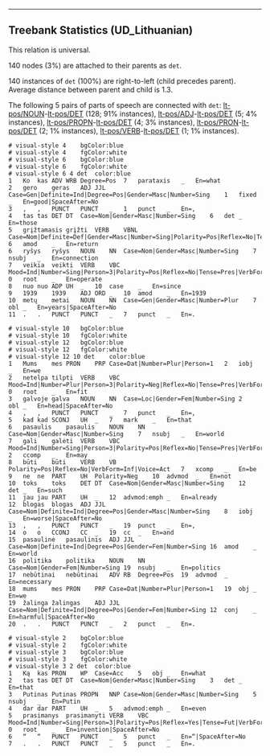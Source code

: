 

--------------------------------------------------------------------------------

## Treebank Statistics (UD_Lithuanian)

This relation is universal.

140 nodes (3%) are attached to their parents as `det`.

140 instances of `det` (100%) are right-to-left (child precedes parent).
Average distance between parent and child is 1.3.

The following 5 pairs of parts of speech are connected with `det`: [lt-pos/NOUN]()-[lt-pos/DET]() (128; 91% instances), [lt-pos/ADJ]()-[lt-pos/DET]() (5; 4% instances), [lt-pos/PROPN]()-[lt-pos/DET]() (4; 3% instances), [lt-pos/PRON]()-[lt-pos/DET]() (2; 1% instances), [lt-pos/VERB]()-[lt-pos/DET]() (1; 1% instances).


~~~ conllu
# visual-style 4	bgColor:blue
# visual-style 4	fgColor:white
# visual-style 6	bgColor:blue
# visual-style 6	fgColor:white
# visual-style 6 4 det	color:blue
1	Ko	kas	ADV	WRB	Degree=Pos	7	parataxis	_	En=what
2	gero	geras	ADJ	JJL	Case=Gen|Definite=Ind|Degree=Pos|Gender=Masc|Number=Sing	1	fixed	_	En=good|SpaceAfter=No
3	,	,	PUNCT	PUNCT	_	1	punct	_	En=,
4	tas	tas	DET	DT	Case=Nom|Gender=Masc|Number=Sing	6	det	_	En=those
5	grįžtamasis	grįžti	VERB	VBNL	Case=Nom|Definite=Def|Gender=Masc|Number=Sing|Polarity=Pos|Reflex=No|Tense=Pres|VerbForm=Part|Voice=Pass	6	amod	_	En=return
6	ryšys	ryšys	NOUN	NN	Case=Nom|Gender=Masc|Number=Sing	7	nsubj	_	En=connection
7	veikia	veikti	VERB	VBC	Mood=Ind|Number=Sing|Person=3|Polarity=Pos|Reflex=No|Tense=Pres|VerbForm=Fin|Voice=Act	0	root	_	En=operate
8	nuo	nuo	ADP	UH	_	10	case	_	En=since
9	1939	1939	ADJ	ORD	_	10	amod	_	En=1939
10	metų	metai	NOUN	NN	Case=Gen|Gender=Masc|Number=Plur	7	obl	_	En=years|SpaceAfter=No
11	.	.	PUNCT	PUNCT	_	7	punct	_	En=.

~~~


~~~ conllu
# visual-style 10	bgColor:blue
# visual-style 10	fgColor:white
# visual-style 12	bgColor:blue
# visual-style 12	fgColor:white
# visual-style 12 10 det	color:blue
1	Mums	mes	PRON	PRP	Case=Dat|Number=Plur|Person=1	2	iobj	_	En=we
2	netelpa	tilpti	VERB	VBC	Mood=Ind|Number=Plur|Person=3|Polarity=Neg|Reflex=No|Tense=Pres|VerbForm=Fin|Voice=Act	0	root	_	En=fit
3	galvoje	galva	NOUN	NN	Case=Loc|Gender=Fem|Number=Sing	2	obl	_	En=head|SpaceAfter=No
4	,	,	PUNCT	PUNCT	_	7	punct	_	En=,
5	kad	kad	SCONJ	UH	_	7	mark	_	En=that
6	pasaulis	pasaulis	NOUN	NN	Case=Nom|Gender=Masc|Number=Sing	7	nsubj	_	En=world
7	gali	galėti	VERB	VBC	Mood=Ind|Number=Sing|Person=3|Polarity=Pos|Reflex=No|Tense=Pres|VerbForm=Fin|Voice=Act	2	ccomp	_	En=may
8	būti	būti	VERB	VB	Polarity=Pos|Reflex=No|VerbForm=Inf|Voice=Act	7	xcomp	_	En=be
9	ne	ne	PART	UH	Polarity=Neg	10	advmod	_	En=not
10	toks	toks	DET	DT	Case=Nom|Gender=Masc|Number=Sing	12	det	_	En=such
11	jau	jau	PART	UH	_	12	advmod:emph	_	En=already
12	blogas	blogas	ADJ	JJL	Case=Nom|Definite=Ind|Degree=Pos|Gender=Masc|Number=Sing	8	iobj	_	En=worse|SpaceAfter=No
13	,	,	PUNCT	PUNCT	_	19	punct	_	En=,
14	o	o	CCONJ	CC	_	19	cc	_	En=and
15	pasaulinė	pasaulinis	ADJ	JJL	Case=Nom|Definite=Ind|Degree=Pos|Gender=Fem|Number=Sing	16	amod	_	En=world
16	politika	politika	NOUN	NN	Case=Nom|Gender=Fem|Number=Sing	19	nsubj	_	En=politics
17	nebūtinai	nebūtinai	ADV	RB	Degree=Pos	19	advmod	_	En=necessary
18	mums	mes	PRON	PRP	Case=Dat|Number=Plur|Person=1	19	obj	_	En=we
19	žalinga	žalingas	ADJ	JJL	Case=Nom|Definite=Ind|Degree=Pos|Gender=Fem|Number=Sing	12	conj	_	En=harmful|SpaceAfter=No
20	.	.	PUNCT	PUNCT	_	2	punct	_	En=.

~~~


~~~ conllu
# visual-style 2	bgColor:blue
# visual-style 2	fgColor:white
# visual-style 3	bgColor:blue
# visual-style 3	fgColor:white
# visual-style 3 2 det	color:blue
1	Ką	kas	PRON	WP	Case=Acc	5	obj	_	En=what
2	tas	tas	DET	DT	Case=Nom|Gender=Masc|Number=Sing	3	det	_	En=that
3	Putinas	Putinas	PROPN	NNP	Case=Nom|Gender=Masc|Number=Sing	5	nsubj	_	En=Putin
4	dar	dar	PART	UH	_	5	advmod:emph	_	En=even
5	prasimanys	prasimanyti	VERB	VBC	Mood=Ind|Number=Sing|Person=3|Polarity=Pos|Reflex=Yes|Tense=Fut|VerbForm=Fin|Voice=Act	0	root	_	En=invention|SpaceAfter=No
6	“	“	PUNCT	PUNCT	_	5	punct	_	En=“|SpaceAfter=No
7	.	.	PUNCT	PUNCT	_	5	punct	_	En=.

~~~


